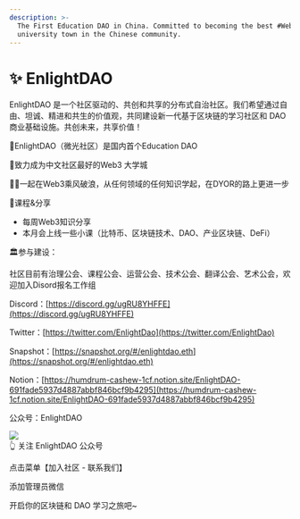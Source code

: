 ```yaml
---
description: >-
  The First Education DAO in China. Committed to becoming the best #Web3
  university town in the Chinese community.
---
```


# ✨ EnlightDAO

EnlightDAO 是一个社区驱动的、共创和共享的分布式自治社区。我们希望通过自由、坦诚、精进和共生的价值观，共同建设新一代基于区块链的学习社区和 DAO 商业基础设施。共创未来，共享价值！

🌟EnlightDAO（微光社区）是国内首个Education DAO

🏫致力成为中文社区最好的Web3 大学城

🏄🏻一起在Web3乘风破浪，从任何领域的任何知识学起，在DYOR的路上更进一步

📒课程&分享&#x20;

* 每周Web3知识分享&#x20;
* &#x20;本月会上线一些小课（比特币、区块链技术、DAO、产业区块链、DeFi）

🏛参与建设：&#x20;

社区目前有治理公会、课程公会、运营公会、技术公会、翻译公会、艺术公会，欢迎加入Disord报名工作组

Discord：[https://discord.gg/ugRU8YHFFE](https://discord.gg/ugRU8YHFFE)

Twitter：[https://twitter.com/EnlightDao](https://twitter.com/EnlightDao)​

Snapshot：[https://snapshot.org/#/enlightdao.eth](https://snapshot.org/#/enlightdao.eth)​

Notion：[https://humdrum-cashew-1cf.notion.site/EnlightDAO-691fade5937d4887abbf846bcf9b4295](https://humdrum-cashew-1cf.notion.site/EnlightDAO-691fade5937d4887abbf846bcf9b4295)​

公众号：EnlightDAO

![](https://enlightdao.gitbook.io/\~/files/v0/b/gitbook-x-prod.appspot.com/o/spaces%2F7eUfehwYSn6YuBDofxoz%2Fuploads%2FSb4uK4PvpK6C0gmCpqeu%2Fscan-to-follow.png?alt=media\&token=bbf1efad-b9f6-40ca-8d9c-04154306b600)\
👆 关注 EnlightDAO 公众号

点击菜单【加入社区 - 联系我们】

添加管理员微信

开启你的区块链和 DAO 学习之旅吧\~

